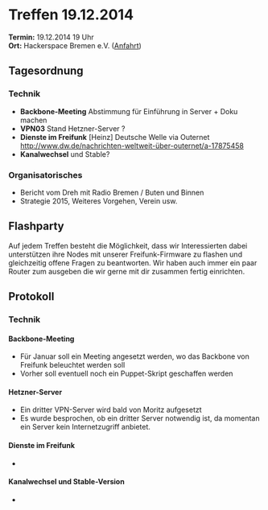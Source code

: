# Treffen 19.12.2014

**Termin:** 19.12.2014 19 Uhr
<br>
**Ort:** Hackerspace Bremen e.V. ([Anfahrt](https://www.hackerspace-bremen.de/anfahrt/))

## Tagesordnung

### Technik
* **Backbone-Meeting** Abstimmung für Einführung in Server + Doku machen
* **VPN03** Stand Hetzner-Server ?
* **Dienste im Freifunk** [Heinz] Deutsche Welle via Outernet http://www.dw.de/nachrichten-weltweit-über-outernet/a-17875458
* **Kanalwechsel** und Stable? 

### Organisatorisches
* Bericht vom Dreh mit Radio Bremen / Buten und Binnen 
* Strategie 2015, Weiteres Vorgehen, Verein usw.

## Flashparty
Auf jedem Treffen besteht die Möglichkeit, dass wir Interessierten dabei unterstützen ihre Nodes mit unserer Freifunk-Firmware zu flashen und gleichzeitig offene Fragen zu beantworten. Wir haben auch immer ein paar Router zum ausgeben die wir gerne mit dir zusammen fertig einrichten.

## Protokoll

### Technik

#### Backbone-Meeting

* Für Januar soll ein Meeting angesetzt werden, wo das Backbone von Freifunk beleuchtet werden soll
* Vorher soll eventuell noch ein Puppet-Skript geschaffen werden

#### Hetzner-Server

* Ein dritter VPN-Server wird bald von Moritz aufgesetzt
* Es wurde besprochen, ob ein dritter Server notwendig ist, da momentan ein Server kein Internetzugriff anbietet.

#### Dienste im Freifunk

* 

#### Kanalwechsel und Stable-Version

* 